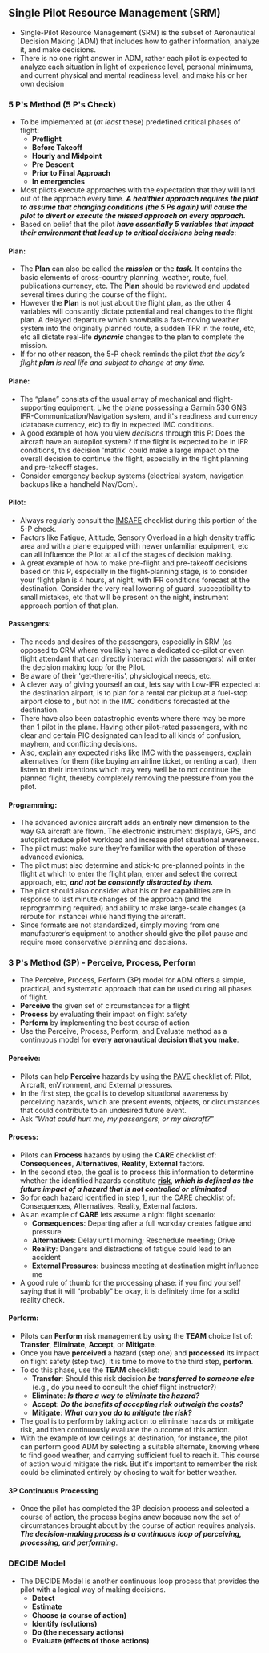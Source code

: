 ## Single Pilot Resource Management (SRM)
- Single-Pilot Resource Management (SRM) is the subset of Aeronautical Decision Making (ADM) that includes how to gather information, analyze it, and make decisions.
- There is no one right answer in ADM, rather each pilot is expected to analyze each situation in light of experience level, personal minimums, and current physical and mental readiness level, and make his or her own decision

### 5 P's Method (5 P's Check)
- To be implemented at (_at least_ these) predefined critical phases of flight: 
    - **Preflight** 
    - **Before Takeoff** 
    - **Hourly and Midpoint** 
    - **Pre Descent** 
    - **Prior to Final Approach** 
    - **In emergencies**
- Most pilots execute approaches with the expectation that they will land out of the approach every time. _**A healthier approach requires the pilot to assume that changing conditions (the 5 Ps again) will cause the pilot to divert or execute the missed approach on every approach.**_
- Based on belief that the pilot _**have essentially 5 variables that impact their environment that lead up to critical decisions being made**_:
#### Plan: 
- The **Plan** can also be called the _**mission**_ or the _**task**_. It contains the basic elements of cross-country planning, weather, route, fuel, publications currency, etc. The **Plan** should be reviewed and updated several times during the course of the flight.
- However the **Plan** is not just about the flight plan, as the other 4 variables will constantly dictate potential and real changes to the flight plan. A delayed departure which snowballs a fast-moving weather system into the originally planned route, a sudden TFR in the route, etc, etc all dictate real-life _**dynamic**_ changes to the plan to complete the mission. 
- If for no other reason, the 5-P check reminds the pilot _that the day’s flight **plan** is real life and subject to change at any time._
#### Plane: 
- The “plane” consists of the usual array of mechanical and flight-supporting equipment. Like the plane possessing a Garmin 530 GNS IFR-Communication/Navigation system, and it's readiness and currency (database currency, etc) to fly in expected IMC conditions. 
- A good example of how you view _decisions_ through this P: Does the aircraft have an autopilot system? If the flight is expected to be in IFR conditions, this decision 'matrix' could make a large impact on the overall decision to continue the flight, especially in the flight planning and pre-takeoff stages.
- Consider emergency backup systems (electrical system, navigation backups like a handheld Nav/Com).
#### Pilot: 
- Always regularly consult the [IMSAFE](./IMSAFE.md) checklist during this portion of the 5-P check.
- Factors like Fatigue, Altitude, Sensory Overload in a high density traffic area and with a plane equipped with newer unfamiliar equipment, etc can all influence the Pilot at all of the stages of decision making. 
- A great example of how to make pre-flight and pre-takeoff decisions based on this P, especially in the flight-planning stage, is to consider your flight plan is 4 hours, at night, with IFR conditions forecast at the destination. Consider the very real lowering of guard, succeptibility to small mistakes, etc that will be present on the night, instrument approach portion of that plan. 
#### Passengers:
- The needs and desires of the passengers, especially in SRM (as opposed to CRM where you likely have a dedicated co-pilot or even flight attendant that can directly interact with the passengers) will enter the decision making loop for the Pilot. 
- Be aware of their 'get-there-itis', physiological needs, etc. 
- A clever way of giving yourself an out, lets say with Low-IFR expected at the destination airport, is to plan for a rental car pickup at a fuel-stop airport close to , but not in the IMC conditions forecasted at the destination. 
- There have also been catastrophic events where there may be more than 1 pilot in the plane. Having other pilot-rated passengers, with no clear and certain PIC designated can lead to all kinds of confusion, mayhem, and conflicting decisions. 
- Also, explain any expected risks like IMC with the passengers, explain alternatives for them (like buying an airline ticket, or renting a car), then listen to their intentions which may very well be to not continue the planned flight, thereby completely removing the pressure from you the pilot. 
#### Programming: 
- The advanced avionics aircraft adds an entirely new dimension to the way GA aircraft are flown. The electronic instrument displays, GPS, and autopilot reduce pilot workload and increase pilot situational awareness.
- The pilot must make sure they're familiar with the operation of these advanced avionics.
- The pilot must also determine and stick-to pre-planned points in the flight at which to enter the flight plan, enter and select the correct approach, etc, _**and not be constantly distracted by them.**_
- The pilot should also consider what his or her capabilities are in response to last minute changes of the approach (and the reprogramming required) and ability to make large-scale changes (a reroute for instance) while hand flying the aircraft.
- Since formats are not standardized, simply moving from one manufacturer’s equipment to another should give the pilot pause and require more conservative planning and decisions.

### 3 P's Method (3P) - Perceive, Process, Perform
- The Perceive, Process, Perform (3P) model for ADM offers a simple, practical, and systematic approach that can be used during all phases of flight.
- **Perceive** the given set of circumstances for a flight
- **Process** by evaluating their impact on flight safety
- **Perform** by implementing the best course of action
- Use the Perceive, Process, Perform, and Evaluate method as a continuous model for **every aeronautical decision that you make**.
#### Perceive:
- Pilots can help **Perceive** hazards by using the [PAVE](./PAVE.md) checklist of: Pilot, Aircraft, enVironment, and External pressures.
- In the first step, the goal is to develop situational awareness by perceiving hazards, which are present events, objects, or circumstances that could contribute to an undesired future event.
- Ask _"What could hurt me, my passengers, or my aircraft?"_
#### Process: 
- Pilots can **Process** hazards by using the **CARE** checklist of: **Consequences**, **Alternatives**, **Reality**, **External** factors.
- In the second step, the goal is to process this information to determine whether the identified hazards constitute <u>**risk**</u>, _**which is defined as the future impact of a hazard that is not controlled or eliminated**_
- So for each hazard identified in step 1, run the CARE checklist of: Consequences, Alternatives, Reality, External factors.
- As an example of **CARE** lets assume a night flight scenario: 
    - **Consequences**: Departing after a full workday creates fatigue and pressure
    - **Alternatives**: Delay until morning; Reschedule meeting; Drive
    - **Reality**: Dangers and distractions of fatigue could lead to an accident
    - **External Pressures**: business meeting at destination might influence me
- A good rule of thumb for the processing phase: if you find yourself saying that it will “probably” be okay, it is definitely time for a solid reality check.
#### Perform:
- Pilots can **Perform** risk management by using the **TEAM** choice list of: **Transfer**, **Eliminate**, **Accept**, or **Mitigate**.
- Once you have **perceived** a hazard (step one) and **processed** its impact on flight safety (step two), it is time to move to the third step, **perform**.
- To do this phase, use the **TEAM** checklist: 
    - **Transfer**: Should this risk decision _**be transferred to someone else**_ (e.g., do you need to consult the chief flight instructor?)
    - **Eliminate**: _**Is there a way to eliminate the hazard?**_
    - **Accept**: _**Do the benefits of accepting risk outweigh the costs?**_
    - **Mitigate**: _**What can you do to mitigate the risk?**_
- The goal is to perform by taking action to eliminate hazards or mitigate risk, and then continuously evaluate the outcome of this action.
- With the example of low ceilings at destination, for instance, the pilot can perform good ADM by selecting a suitable alternate, knowing where to find good weather, and carrying sufficient fuel to reach it. This course of action would mitigate the risk. But it's important to remember the risk could be eliminated entirely by chosing to wait for better weather.
#### 3P Continuous Processing
- Once the pilot has completed the 3P decision process and selected a course of action, the process begins anew because now the set of circumstances brought about by the course of action requires analysis. _**The decision-making process is a continuous loop of perceiving, processing, and performing**_.

### DECIDE Model
- The DECIDE Model is another continuous loop process that provides the pilot with a logical way of making decisions.
    - **Detect**
    - **Estimate**
    - **Choose (a course of action)**
    - **Identify (solutions)**
    - **Do (the necessary actions)**
    - **Evaluate (effects of those actions)**